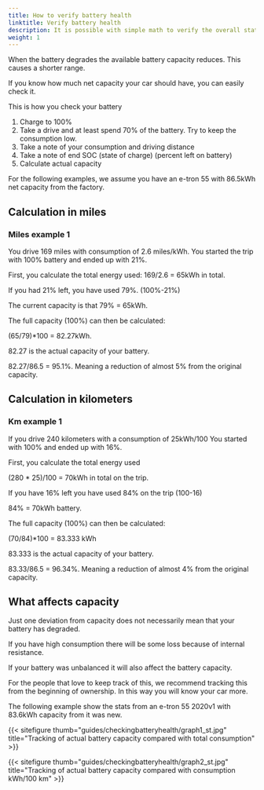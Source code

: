 ```yaml
---
title: How to verify battery health
linktitle: Verify battery health
description: It is possible with simple math to verify the overall status of your battery. This guide explains how.
weight: 1
---
```

<!-- markdownlint-disable MD033 -->


When the battery degrades the available battery capacity reduces. This causes a shorter range.

If you know how much net capacity your car should have, you can easily check it.

This is how you check your battery

1. Charge to 100%
2. Take a drive and at least spend 70% of the battery. Try to keep the consumption low.
3. Take a note of your consumption and driving distance
4. Take a note of end SOC (state of charge) (percent left on battery)
5. Calculate actual capacity

For the following examples, we assume you have an e-tron 55 with 86.5kWh net capacity from the factory.

## Calculation in miles

### Miles example 1

You drive 169 miles with consumption of 2.6 miles/kWh. You started the trip with 100%
battery and ended up with 21%.

First, you calculate the total energy used:
169/2.6 = 65kWh in total.

If you had 21% left, you have used 79%. (100%-21%)

The current capacity is that 79% = 65kWh.

The full capacity (100%) can then be calculated:

(65/79)*100 = 82.27kWh.

82.27 is the actual capacity of your battery.

82.27/86.5 = 95.1%. Meaning a reduction of almost 5% from the original capacity.

## Calculation in kilometers

### Km example 1

If you drive 240 kilometers with a consumption of 25kWh/100
You started with 100% and ended up with 16%.

First, you calculate the total energy used

(280 * 25)/100 = 70kWh in total on the trip.

If you have 16% left you have used 84% on the trip (100-16)

84% = 70kWh battery.

The full capacity (100%) can then be calculated:

(70/84)*100 = 83.333 kWh

 83.333 is the actual capacity of your battery.

83.33/86.5 = 96.34%. Meaning a reduction of almost 4% from the original capacity.

## What affects capacity

Just one deviation from capacity does not necessarily mean that your battery has degraded.

If you have high consumption there will be some loss because of internal resistance. 

If your battery was unbalanced it will also affect the battery capacity.

For the people that love to keep track of this, we recommend  tracking this from the beginning of ownership. In this way you will know your car more.

The following example show the stats from an e-tron 55 2020v1 with 83.6kWh capacity from it was new.

{{< sitefigure thumb="guides/checkingbatteryhealth/graph1_st.jpg" title="Tracking of actual battery capacity compared with total consumption" >}}

{{< sitefigure thumb="guides/checkingbatteryhealth/graph2_st.jpg" title="Tracking of actual battery capacity compared with consumption kWh/100 km" >}}
